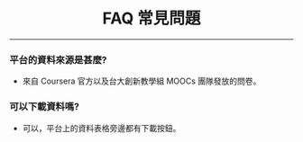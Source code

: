 # <center>FAQ 常見問題</center>
<hr>

### 平台的資料來源是甚麼?

* 來自 Coursera 官方以及台大創新教學組 MOOCs 團隊發放的問卷。


### 可以下載資料嗎?

* 可以，平台上的資料表格旁邊都有下載按鈕。

